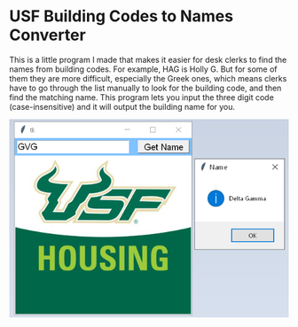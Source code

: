 # USF Building Codes to Names Converter
This is a little program I made that makes it easier for desk clerks to find the names from building codes. 
For example, HAG is Holly G. But for some of them they are more difficult, especially the Greek ones, which means clerks have to go through the list manually to look for the building code, and then find the matching name. 
This program lets you input the three digit code (case-insensitive) and it will output the building name for you. 

![Screenshot](example.png)

